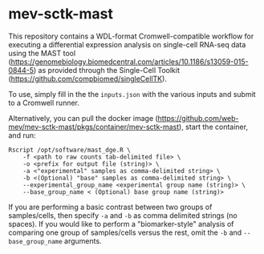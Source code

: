 # mev-sctk-mast

This repository contains a WDL-format Cromwell-compatible workflow for executing a differential expression analysis on single-cell RNA-seq data using the MAST tool (https://genomebiology.biomedcentral.com/articles/10.1186/s13059-015-0844-5) as provided through the Single-Cell Toolkit (https://github.com/compbiomed/singleCellTK).

To use, simply fill in the the `inputs.json` with the various inputs and submit to a Cromwell runner. 

Alternatively, you can pull the docker image (https://github.com/web-mev/mev-sctk-mast/pkgs/container/mev-sctk-mast), start the container, and run: 

```
Rscript /opt/software/mast_dge.R \
    -f <path to raw counts tab-delimited file> \
    -o <prefix for output file (string)> \
    -a <"experimental" samples as comma-delimited string> \
    -b <(Optional) "base" samples as comma-delimited string> \
    --experimental_group_name <experimental group name (string)> \
    --base_group_name < (Optional) base group name (string)>
```

If you are performing a basic contrast between two groups of samples/cells, then specify `-a` and `-b` as comma delimited strings (no spaces). If you would like to perform a "biomarker-style" analysis of comparing one group of samples/cells versus the rest, omit the `-b` and `--base_group_name` arguments.